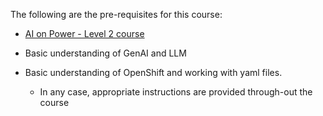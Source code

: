 The following are the pre-requisites for this course:

* [AI on Power - Level 2 course](https://yourlearning.ibm.com/activity/PLAN-95E47B97CBB5)

* Basic understanding of GenAI and LLM

* Basic understanding of OpenShift and working with yaml files. 
	- In any case, appropriate instructions are provided through-out the course
